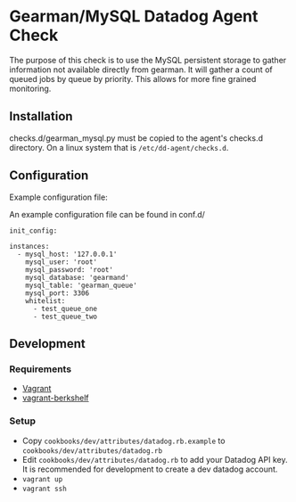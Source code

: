 # Gearman/MySQL Datadog Agent Check

The purpose of this check is to use the MySQL persistent storage to gather information not available directly from gearman.  It will gather a count of queued jobs by queue by priority.  This allows for more fine grained monitoring.

## Installation

checks.d/gearman_mysql.py must be copied to the agent's checks.d directory.  On a linux system that is `/etc/dd-agent/checks.d`.

## Configuration

Example configuration file:

An example configuration file can be found in conf.d/

```
init_config:

instances:
  - mysql_host: '127.0.0.1'
    mysql_user: 'root'
    mysql_password: 'root'
    mysql_database: 'gearmand'
    mysql_table: 'gearman_queue'
    mysql_port: 3306
    whitelist:
      - test_queue_one
      - test_queue_two
```

## Development

### Requirements

* [Vagrant](https://www.vagrantup.com/)
* [vagrant-berkshelf](https://github.com/berkshelf/vagrant-berkshelf)

### Setup

* Copy `cookbooks/dev/attributes/datadog.rb.example` to `cookbooks/dev/attributes/datadog.rb`
* Edit `cookbooks/dev/attributes/datadog.rb` to add your Datadog API key.  It is recommended for development to create a dev datadog account.
* `vagrant up`
* `vagrant ssh`
